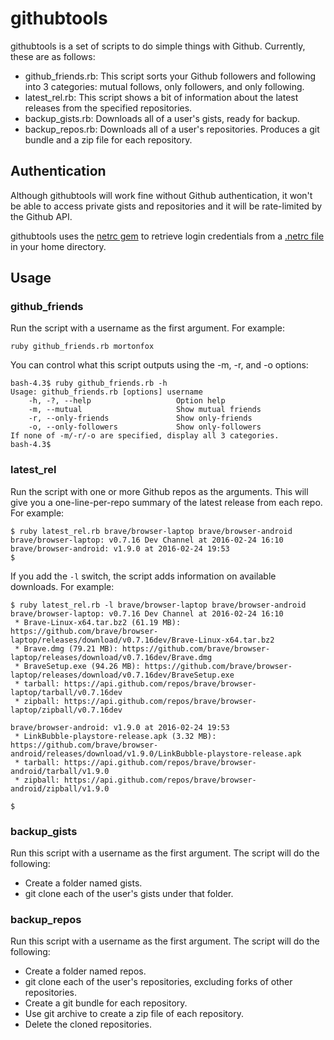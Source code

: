 # githubtools

githubtools is a set of scripts to do simple things with Github. Currently,
these are as follows:

* github\_friends.rb: This script sorts your Github followers and following
  into 3 categories: mutual follows, only followers, and only following.
* latest\_rel.rb: This script shows a bit of information about the latest
  releases from the specified repositories.
* backup\_gists.rb: Downloads all of a user's gists, ready for backup.
* backup\_repos.rb: Downloads all of a user's repositories. Produces a git
  bundle and a zip file for each repository.

## Authentication

Although githubtools will work fine without Github authentication, it won't be
able to access private gists and repositories and it will be rate-limited by
the Github API.

githubtools uses the [netrc gem](https://github.com/heroku/netrc) to retrieve
login credentials from a
[.netrc file](http://www.gnu.org/software/inetutils/manual/html\_node/The-\_002enetrc-file.html)
in your home directory.

## Usage

### github\_friends

Run the script with a username as the first argument. For example:

    ruby github_friends.rb mortonfox

You can control what this script outputs using the -m, -r, and -o options:

    bash-4.3$ ruby github_friends.rb -h
    Usage: github_friends.rb [options] username
        -h, -?, --help                   Option help
        -m, --mutual                     Show mutual friends
        -r, --only-friends               Show only-friends
        -o, --only-followers             Show only-followers
    If none of -m/-r/-o are specified, display all 3 categories.
    bash-4.3$

### latest\_rel

Run the script with one or more Github repos as the arguments. This will give
you a one-line-per-repo summary of the latest release from each repo. For
example:

    $ ruby latest_rel.rb brave/browser-laptop brave/browser-android
    brave/browser-laptop: v0.7.16 Dev Channel at 2016-02-24 16:10
    brave/browser-android: v1.9.0 at 2016-02-24 19:53
    $

If you add the ```-l``` switch, the script adds information on available
downloads. For example:

    $ ruby latest_rel.rb -l brave/browser-laptop brave/browser-android
    brave/browser-laptop: v0.7.16 Dev Channel at 2016-02-24 16:10
     * Brave-Linux-x64.tar.bz2 (61.19 MB): https://github.com/brave/browser-laptop/releases/download/v0.7.16dev/Brave-Linux-x64.tar.bz2
     * Brave.dmg (79.21 MB): https://github.com/brave/browser-laptop/releases/download/v0.7.16dev/Brave.dmg
     * BraveSetup.exe (94.26 MB): https://github.com/brave/browser-laptop/releases/download/v0.7.16dev/BraveSetup.exe
     * tarball: https://api.github.com/repos/brave/browser-laptop/tarball/v0.7.16dev
     * zipball: https://api.github.com/repos/brave/browser-laptop/zipball/v0.7.16dev

    brave/browser-android: v1.9.0 at 2016-02-24 19:53
     * LinkBubble-playstore-release.apk (3.32 MB): https://github.com/brave/browser-android/releases/download/v1.9.0/LinkBubble-playstore-release.apk
     * tarball: https://api.github.com/repos/brave/browser-android/tarball/v1.9.0
     * zipball: https://api.github.com/repos/brave/browser-android/zipball/v1.9.0

    $

### backup\_gists

Run this script with a username as the first argument. The script will do the
following:

* Create a folder named gists.
* git clone each of the user's gists under that folder.

### backup\_repos

Run this script with a username as the first argument. The script will do the
following:

* Create a folder named repos.
* git clone each of the user's repositories, excluding forks of other repositories.
* Create a git bundle for each repository.
* Use git archive to create a zip file of each repository.
* Delete the cloned repositories.

